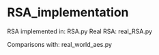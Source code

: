 # RSA_implementation

RSA implemented in: RSA.py
Real RSA: real_RSA.py

Comparisons with: real_world_aes.py
